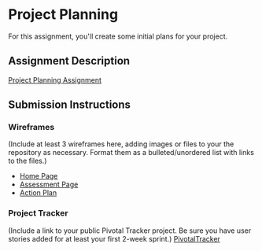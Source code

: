 # Project Planning
For this assignment, you'll create some initial plans for your project.

## Assignment Description
[Project Planning Assignment](https://education.launchcode.org/liftoff/assignments/planning/)

## Submission Instructions

### Wireframes

(Include at least 3 wireframes here, adding images or files to your the repository as necessary. Format them as a bulleted/unordered list with links to the files.)

* [Home Page](http://github.com/gloriahigley/liftoff-assignments/P3-Project_Planning/assets/HomePage.png)
* [Assessment Page](http://github.com/assets/ActionPlan.png)
* [Action Plan](http://github.com/assets/AssessmentPage.png)

### Project Tracker

(Include a link to your public Pivotal Tracker project. Be sure you have user stories added for at least your first 2-week sprint.)
[PivotalTracker](https://www.pivotaltracker.com/n/projects/2158153)